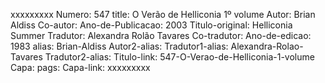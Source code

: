 xxxxxxxxx
Numero: 547
title: O Verão de Helliconia 1º volume
Autor: Brian Aldiss
Co-autor: 
Ano-de-Publicacao: 2003
Titulo-original: Helliconia Summer
Tradutor: Alexandra Rolão Tavares
Co-tradutor: 
Ano-de-edicao: 1983
alias: Brian-Aldiss
Autor2-alias: 
Tradutor1-alias: Alexandra-Rolao-Tavares
Tradutor2-alias: 
Titulo-link: 547-O-Verao-de-Helliconia-1-volume
Capa: 
pags: 
Capa-link: 
xxxxxxxxx